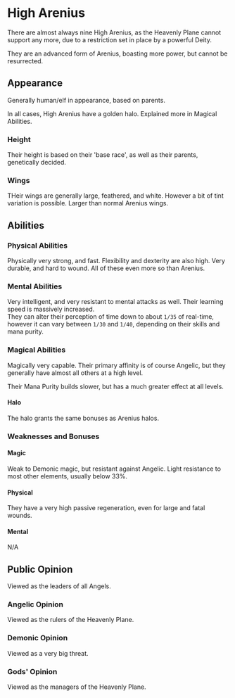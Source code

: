 # High Arenius

There are almost always nine High Arenius, as the Heavenly Plane cannot support any more, due to a restriction set in place by a powerful Deity.

They are an advanced form of Arenius, boasting more power, but cannot be resurrected.

## Appearance

Generally human/elf in appearance, based on parents.

In all cases, High Arenius have a golden halo. Explained more in Magical Abilities.

### Height

Their height is based on their 'base race', as well as their parents, genetically decided.

### Wings

THeir wings are generally large, feathered, and white. However a bit of tint variation is possible. Larger than normal Arenius wings.

## Abilities

### Physical Abilities

Physically very strong, and fast. Flexibility and dexterity are also high. Very durable, and hard to wound. All of these even more so than Arenius.

### Mental Abilities

Very intelligent, and very resistant to mental attacks as well. Their learning speed is massively increased.  
They can alter their perception of time down to about `1/35` of real-time, however it can vary between `1/30` and `1/40`, depending on their skills and mana purity.

### Magical Abilities

Magically very capable. Their primary affinity is of course Angelic, but they generally have almost all others at a high level.

Their Mana Purity builds slower, but has a much greater effect at all levels.

#### Halo

The halo grants the same bonuses as Arenius halos.

### Weaknesses and Bonuses

#### Magic

Weak to Demonic magic, but resistant against Angelic. Light resistance to most other elements, usually below 33%.

#### Physical

They have a very high passive regeneration, even for large and fatal wounds.  

#### Mental

N/A

## Public Opinion

Viewed as the leaders of all Angels.

### Angelic Opinion

Viewed as the rulers of the Heavenly Plane.

### Demonic Opinion

Viewed as a very big threat.

### Gods' Opinion

Viewed as the managers of the Heavenly Plane.
